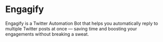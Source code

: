 # Engagify
Engagify is a Twitter Automation Bot that helps you automatically reply to multiple Twitter posts at once — saving time and boosting your engagements without breaking a sweat.
